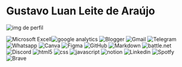 <h1>Gustavo Luan Leite de Araújo</h1>
<img src="https://media.discordapp.net/attachments/1044972183870525540/1077986322385481810/Gustavo_Araujo__2_-removebg-preview.png?width=960&height=225" alt="img de perfil">

<img src="https://img.shields.io/badge/Microsoft_Excel-217346?style=for-the-badge&logo=microsoft-excel&logoColor=white" alt="Microsoft Excell"><img src="https://img.shields.io/badge/Google%20Analytics-E37400?style=for-the-badge&logo=google%20analytics&logoColor=white" alt="google analytics">
<img src="https://img.shields.io/badge/Blogger-FF5722?style=for-the-badge&logo=blogger&logoColor=white" alt="Blogger">
<img src="https://img.shields.io/badge/Gmail-D14836?style=for-the-badge&logo=gmail&logoColor=white" alt="Gmail">
<img src="https://img.shields.io/badge/Telegram-2CA5E0?style=for-the-badge&logo=telegram&logoColor=white" alt="Telegram">
<img src="https://img.shields.io/badge/WhatsApp-25D366?style=for-the-badge&logo=whatsapp&logoColor=white" alt="Whatsapp">
<img src="https://img.shields.io/badge/Canva-%2300C4CC.svg?&style=for-the-badge&logo=Canva&logoColor=white" alt="Canva">
<img src="https://img.shields.io/badge/Figma-F24E1E?style=for-the-badge&logo=figma&logoColor=white" alt="Figma">
<img src="https://img.shields.io/badge/GitHub-100000?style=for-the-badge&logo=github&logoColor=white" alt="GitHub">
<img src="https://img.shields.io/badge/Markdown-000000?style=for-the-badge&logo=markdown&logoColor=white" alt="Markdown">
<img src="https://img.shields.io/badge/Battle.net-000?style=for-the-badge&logo=battle.net&logoColor=148EFF" alt="battle.net">
<img src="	https://img.shields.io/badge/Discord-5865F2?style=for-the-badge&logo=discord&logoColor=white" alt="Discord">
<img src="	https://img.shields.io/badge/HTML5-E34F26?style=for-the-badge&logo=html5&logoColor=white" alt="html5">
<img src="	https://img.shields.io/badge/CSS3-1572B6?style=for-the-badge&logo=css3&logoColor=white" alt="css">
<img src="	https://img.shields.io/badge/JavaScript-323330?style=for-the-badge&logo=javascript&logoColor=F7DF1E" alt="javascript">
<img src="	https://img.shields.io/badge/Notion-000000?style=for-the-badge&logo=notion&logoColor=white" alt="notion">
<img src="https://img.shields.io/badge/LinkedIn-0077B5?style=for-the-badge&logo=linkedin&logoColor=white" alt="Linkedin">
<img src="	https://img.shields.io/badge/Spotify-1ED760?&style=for-the-badge&logo=spotify&logoColor=white" alt="Spotfy">
<img src="https://img.shields.io/badge/Brave-FF1B2D?style=for-the-badge&logo=Brave&logoColor=white" alt="Brave">
<img src="" alt="">
<img src="" alt="">
<img src="" alt="">


